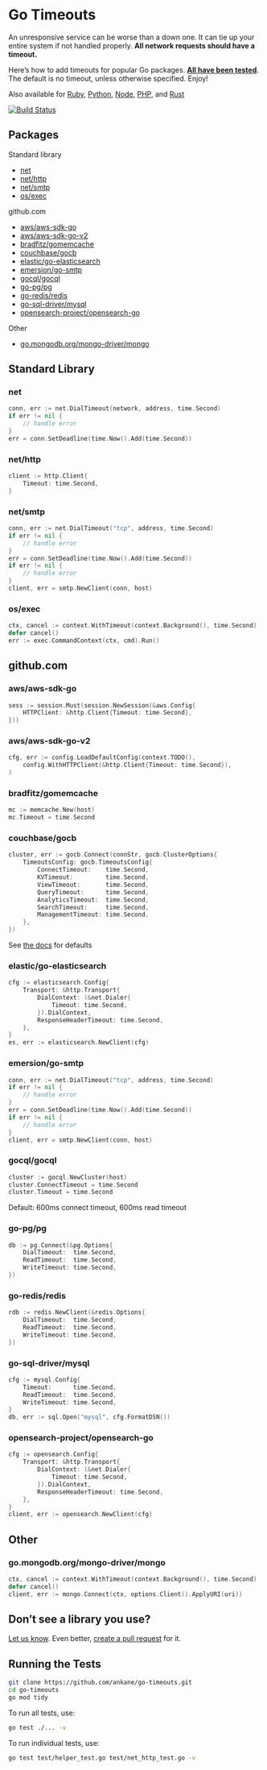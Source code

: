 # Go Timeouts

An unresponsive service can be worse than a down one. It can tie up your entire system if not handled properly. **All network requests should have a timeout.**

Here’s how to add timeouts for popular Go packages. **[All have been tested](test)**. The default is no timeout, unless otherwise specified. Enjoy!

Also available for [Ruby](https://github.com/ankane/the-ultimate-guide-to-ruby-timeouts), [Python](https://github.com/ankane/python-timeouts), [Node](https://github.com/ankane/node-timeouts), [PHP](https://github.com/ankane/php-timeouts), and [Rust](https://github.com/ankane/rust-timeouts)

[![Build Status](https://github.com/ankane/go-timeouts/actions/workflows/build.yml/badge.svg)](https://github.com/ankane/go-timeouts/actions)

## Packages

Standard library

- [net](#net)
- [net/http](#nethttp)
- [net/smtp](#netsmtp)
- [os/exec](#osexec)

github.com

- [aws/aws-sdk-go](#awsaws-sdk-go)
- [aws/aws-sdk-go-v2](#awsaws-sdk-go-v2)
- [bradfitz/gomemcache](#bradfitzgomemcache)
- [couchbase/gocb](#couchbasegocb)
- [elastic/go-elasticsearch](#elasticgo-elasticsearch)
- [emersion/go-smtp](#emersiongo-smtp)
- [gocql/gocql](#gocqlgocql)
- [go-pg/pg](#go-pgpg)
- [go-redis/redis](#go-redisredis)
- [go-sql-driver/mysql](#go-sql-drivermysql)
- [opensearch-project/opensearch-go](#opensearch-projectopensearch-go)

Other

- [go.mongodb.org/mongo-driver/mongo](#gomongodborgmongo-drivermongo)

## Standard Library

### net

```go
conn, err := net.DialTimeout(network, address, time.Second)
if err != nil {
    // handle error
}
err = conn.SetDeadline(time.Now().Add(time.Second))
```

### net/http

```go
client := http.Client{
    Timeout: time.Second,
}
```

### net/smtp

```go
conn, err := net.DialTimeout("tcp", address, time.Second)
if err != nil {
    // handle error
}
err = conn.SetDeadline(time.Now().Add(time.Second))
if err != nil {
    // handle error
}
client, err = smtp.NewClient(conn, host)
```

### os/exec

```go
ctx, cancel := context.WithTimeout(context.Background(), time.Second)
defer cancel()
err := exec.CommandContext(ctx, cmd).Run()
```

## github.com

### aws/aws-sdk-go

```go
sess := session.Must(session.NewSession(&aws.Config{
    HTTPClient: &http.Client{Timeout: time.Second},
}))
```

### aws/aws-sdk-go-v2

```go
cfg, err := config.LoadDefaultConfig(context.TODO(),
    config.WithHTTPClient(&http.Client{Timeout: time.Second}),
)
```

### bradfitz/gomemcache

```go
mc := memcache.New(host)
mc.Timeout = time.Second
```

### couchbase/gocb

```go
cluster, err := gocb.Connect(connStr, gocb.ClusterOptions{
    TimeoutsConfig: gocb.TimeoutsConfig{
        ConnectTimeout:    time.Second,
        KVTimeout:         time.Second,
        ViewTimeout:       time.Second,
        QueryTimeout:      time.Second,
        AnalyticsTimeout:  time.Second,
        SearchTimeout:     time.Second,
        ManagementTimeout: time.Second,
    },
})
```

See [the docs](https://docs.couchbase.com/go-sdk/current/ref/client-settings.html#timeout-options) for defaults

### elastic/go-elasticsearch

```go
cfg := elasticsearch.Config{
    Transport: &http.Transport{
        DialContext: (&net.Dialer{
            Timeout: time.Second,
        }).DialContext,
        ResponseHeaderTimeout: time.Second,
    },
}
es, err := elasticsearch.NewClient(cfg)
```

### emersion/go-smtp

```go
conn, err := net.DialTimeout("tcp", address, time.Second)
if err != nil {
    // handle error
}
err = conn.SetDeadline(time.Now().Add(time.Second))
if err != nil {
    // handle error
}
client, err = smtp.NewClient(conn, host)
```

### gocql/gocql

```go
cluster := gocql.NewCluster(host)
cluster.ConnectTimeout = time.Second
cluster.Timeout = time.Second
```

Default: 600ms connect timeout, 600ms read timeout

### go-pg/pg

```go
db := pg.Connect(&pg.Options{
    DialTimeout:  time.Second,
    ReadTimeout:  time.Second,
    WriteTimeout: time.Second,
})
```

### go-redis/redis

```go
rdb := redis.NewClient(&redis.Options{
    DialTimeout:  time.Second,
    ReadTimeout:  time.Second,
    WriteTimeout: time.Second,
})
```

### go-sql-driver/mysql

```go
cfg := mysql.Config{
    Timeout:      time.Second,
    ReadTimeout:  time.Second,
    WriteTimeout: time.Second,
}
db, err := sql.Open("mysql", cfg.FormatDSN())
```

### opensearch-project/opensearch-go

```go
cfg := opensearch.Config{
    Transport: &http.Transport{
        DialContext: (&net.Dialer{
            Timeout: time.Second,
        }).DialContext,
        ResponseHeaderTimeout: time.Second,
    },
}
client, err := opensearch.NewClient(cfg)
```

## Other

### go.mongodb.org/mongo-driver/mongo

```go
ctx, cancel := context.WithTimeout(context.Background(), time.Second)
defer cancel()
client, err := mongo.Connect(ctx, options.Client().ApplyURI(uri))
```

## Don’t see a library you use?

[Let us know](https://github.com/ankane/go-timeouts/issues/new). Even better, [create a pull request](https://github.com/ankane/go-timeouts/pulls) for it.

## Running the Tests

```sh
git clone https://github.com/ankane/go-timeouts.git
cd go-timeouts
go mod tidy
```

To run all tests, use:

```sh
go test ./... -v
```

To run individual tests, use:

```sh
go test test/helper_test.go test/net_http_test.go -v
```
